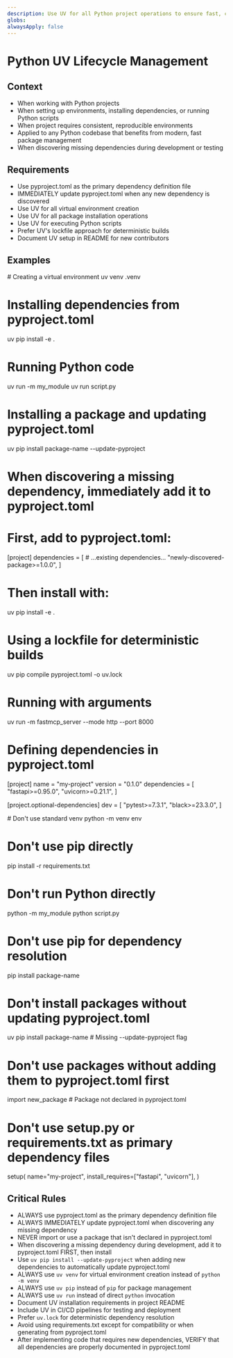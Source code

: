```yaml
---
description: Use UV for all Python project operations to ensure fast, consistent dependency management and always maintain pyproject.toml as the source of truth
globs:
alwaysApply: false
---
```


# Python UV Lifecycle Management

## Context
- When working with Python projects
- When setting up environments, installing dependencies, or running Python scripts
- When project requires consistent, reproducible environments
- Applied to any Python codebase that benefits from modern, fast package management
- When discovering missing dependencies during development or testing

## Requirements
- Use pyproject.toml as the primary dependency definition file
- IMMEDIATELY update pyproject.toml when any new dependency is discovered
- Use UV for all virtual environment creation
- Use UV for all package installation operations 
- Use UV for executing Python scripts
- Prefer UV's lockfile approach for deterministic builds
- Document UV setup in README for new contributors

## Examples
<example>
# Creating a virtual environment
uv venv .venv

# Installing dependencies from pyproject.toml
uv pip install -e .

# Running Python code
uv run -m my_module
uv run script.py

# Installing a package and updating pyproject.toml
uv pip install package-name --update-pyproject

# When discovering a missing dependency, immediately add it to pyproject.toml
# First, add to pyproject.toml:
[project]
dependencies = [
    # ...existing dependencies...
    "newly-discovered-package>=1.0.0",
]

# Then install with:
uv pip install -e .

# Using a lockfile for deterministic builds
uv pip compile pyproject.toml -o uv.lock

# Running with arguments
uv run -m fastmcp_server --mode http --port 8000

# Defining dependencies in pyproject.toml
[project]
name = "my-project"
version = "0.1.0"
dependencies = [
    "fastapi>=0.95.0",
    "uvicorn>=0.21.1",
]

[project.optional-dependencies]
dev = [
    "pytest>=7.3.1",
    "black>=23.3.0",
]
</example>

<example type="invalid">
# Don't use standard venv
python -m venv env  

# Don't use pip directly
pip install -r requirements.txt

# Don't run Python directly
python -m my_module
python script.py

# Don't use pip for dependency resolution
pip install package-name

# Don't install packages without updating pyproject.toml
uv pip install package-name  # Missing --update-pyproject flag

# Don't use packages without adding them to pyproject.toml first
import new_package  # Package not declared in pyproject.toml

# Don't use setup.py or requirements.txt as primary dependency files
setup(
    name="my-project",
    install_requires=["fastapi", "uvicorn"],
)
</example>

## Critical Rules
- ALWAYS use pyproject.toml as the primary dependency definition file
- ALWAYS IMMEDIATELY update pyproject.toml when discovering any missing dependency
- NEVER import or use a package that isn't declared in pyproject.toml
- When discovering a missing dependency during development, add it to pyproject.toml FIRST, then install
- Use `uv pip install --update-pyproject` when adding new dependencies to automatically update pyproject.toml
- ALWAYS use `uv venv` for virtual environment creation instead of `python -m venv`
- ALWAYS use `uv pip` instead of `pip` for package management
- ALWAYS use `uv run` instead of direct `python` invocation
- Document UV installation requirements in project README
- Include UV in CI/CD pipelines for testing and deployment
- Prefer `uv.lock` for deterministic dependency resolution
- Avoid using requirements.txt except for compatibility or when generating from pyproject.toml
- After implementing code that requires new dependencies, VERIFY that all dependencies are properly documented in pyproject.toml